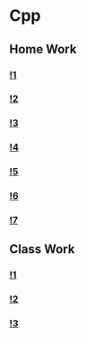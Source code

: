 # Cpp

## Home Work
### [!1](HomeWork)
### [!2](!2HomeWork)
### [!3](!3HomeWork)
### [!4](!4HomeWork)
### [!5](!5HomeWork)
### [!6](!6HomeWork)
### [!7](!7HomeWork)

## Class Work
### [!1](!1ClassWork)
### [!2](!2ClassWork)
### [!3](!3ClassWork)
